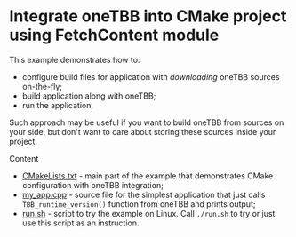 # Integrate oneTBB into CMake project using FetchContent module

This example demonstrates how to:

* configure build files for application with *downloading* oneTBB sources on-the-fly;
* build application along with oneTBB;
* run the application.

Such approach may be useful if you want to build oneTBB from sources on your side, but don't want to care about storing these sources inside your project.

Content

* [CMakeLists.txt](CMakeLists.txt) - main part of the example that demonstrates CMake configuration with oneTBB integration;
* [my_app.cpp](my_app.cpp) - source file for the simplest application that just calls `TBB_runtime_version()` function from oneTBB and prints output;
* [run.sh](run.sh) - script to try the example on Linux. Call `./run.sh` to try or just use this script as an instruction.
